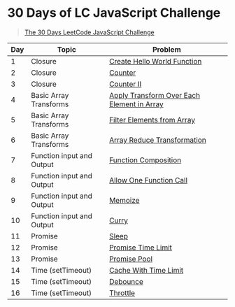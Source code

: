 # 30 Days of LC JavaScript Challenge

> [The 30 Days LeetCode JavaScript Challenge](https://leetcode.com/discuss/study-guide/3458761/)

| Day | Topic                     | Problem                                                       |
| --- | ------------------------- | ------------------------------------------------------------- |
| 1   | Closure                   | [Create Hello World Function](./problems/Day1)                |
| 2   | Closure                   | [Counter](./problems/Day2)                                    |
| 3   | Closure                   | [Counter II](./problems/Day3)                                 |
| 4   | Basic Array Transforms    | [Apply Transform Over Each Element in Array](./problems/Day4) |
| 5   | Basic Array Transforms    | [Filter Elements from Array](./problems/Day5)                 |
| 6   | Basic Array Transforms    | [Array Reduce Transformation](./problems/Day6)                |
| 7   | Function input and Output | [Function Composition](./problems/Day7)                       |
| 8   | Function input and Output | [Allow One Function Call](./problems/Day8)                    |
| 9   | Function input and Output | [Memoize](./problems/Day9)                                    |
| 10  | Function input and Output | [Curry](./problems/Day10)                                     |
| 11  | Promise                   | [Sleep](./problems/Day11)                                     |
| 12  | Promise                   | [Promise Time Limit](./problems/Day12)                        |
| 13  | Promise                   | [Promise Pool](./problems/Day13)                              |
| 14  | Time (setTimeout)         | [Cache With Time Limit](./problems/Day14)                     |
| 15  | Time (setTimeout)         | [Debounce](./problems/Day15)                                  |
| 16  | Time (setTimeout)         | [Throttle](./problems/Day16)                                  |
